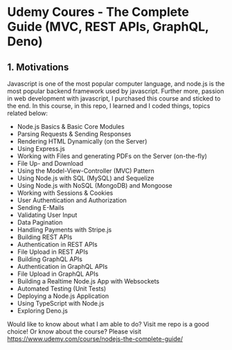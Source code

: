 # Udemy Coures - The Complete Guide (MVC, REST APIs, GraphQL, Deno)

## 1. Motivations

Javascript is one of the most popular computer language, and node.js is the most popular backend framework used by javascript.
Further more, passion in web development with javascript, I purchased this course and sticked to the end.
In this course, in this repo, I learned and I coded things, topics related below:

- Node.js Basics & Basic Core Modules
- Parsing Requests & Sending Responses
- Rendering HTML Dynamically (on the Server)
- Using Express.js
- Working with Files and generating PDFs on the Server (on-the-fly)
- File Up- and Download
- Using the Model-View-Controller (MVC) Pattern
- Using Node.js with SQL (MySQL) and Sequelize
- Using Node.js with NoSQL (MongoDB) and Mongoose
- Working with Sessions & Cookies
- User Authentication and Authorization
- Sending E-Mails
- Validating User Input
- Data Pagination
- Handling Payments with Stripe.js
- Building REST APIs
- Authentication in REST APIs
- File Upload in REST APIs
- Building GraphQL APIs
- Authentication in GraphQL APIs
- File Upload in GraphQL APIs
- Building a Realtime Node.js App with Websockets
- Automated Testing (Unit Tests)
- Deploying a Node.js Application
- Using TypeScript with Node.js
- Exploring Deno.js

Would like to know about what I am able to do? Visit me repo is a good choice! Or know about the course? Please visit https://www.udemy.com/course/nodejs-the-complete-guide/
